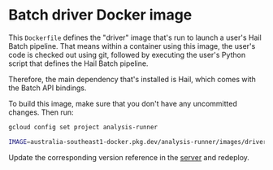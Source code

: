 # Batch driver Docker image

This `Dockerfile` defines the "driver" image that's run to launch a user's Hail
Batch pipeline. That means within a container using this image, the user's code
is checked out using git, followed by executing the user's Python script that
defines the Hail Batch pipeline.

Therefore, the main dependency that's installed is Hail, which comes with the
Batch API bindings.

To build this image, make sure that you don't have any uncommitted changes.
Then run:

```bash
gcloud config set project analysis-runner

IMAGE=australia-southeast1-docker.pkg.dev/analysis-runner/images/driver gcloud builds submit --timeout 1h --tag $IMAGE:(git rev-parse --short=12 HEAD) --tag $IMAGE:latest
```

Update the corresponding version reference in the [server](../server) and
redeploy.
